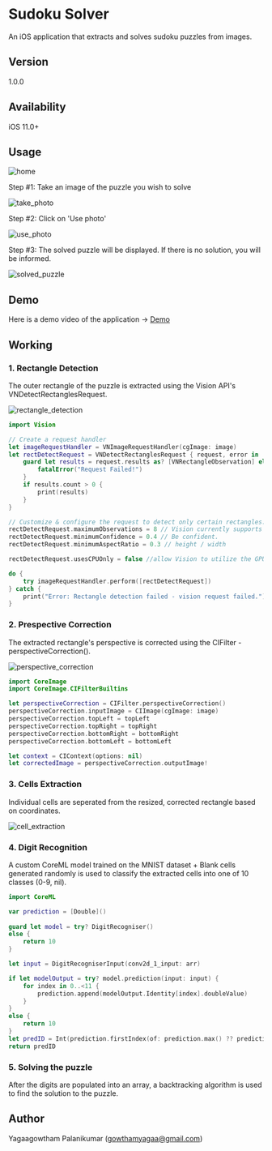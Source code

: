 # Sudoku Solver

An iOS application that extracts and solves sudoku puzzles from images.

## Version 

1.0.0

## Availability

iOS 11.0+

## Usage

![home](https://github.com/yagaag/sudokusolver/blob/main/images/home.png)

Step #1: Take an image of the puzzle you wish to solve

![take_photo](https://github.com/yagaag/sudokusolver/blob/main/images/take_photo.png)

Step #2: Click on 'Use photo'

![use_photo](https://github.com/yagaag/sudokusolver/blob/main/images/use_photo.png)

Step #3: The solved puzzle will be displayed. If there is no solution, you will be informed.

![solved_puzzle](https://github.com/yagaag/sudokusolver/blob/main/images/solved_puzzle.png)

## Demo

Here is a demo video of the application -> [Demo](https://youtu.be/5tjhwkz-fkw)

## Working

### 1. Rectangle Detection

The outer rectangle of the puzzle is extracted using the Vision API's VNDetectRectanglesRequest.

![rectangle_detection](https://github.com/yagaag/sudokusolver/blob/main/images/rectangle_detection.png)

```swift
import Vision

// Create a request handler
let imageRequestHandler = VNImageRequestHandler(cgImage: image)
let rectDetectRequest = VNDetectRectanglesRequest { request, error in
    guard let results = request.results as? [VNRectangleObservation] else {
        fatalError("Request Failed!")
    }
    if results.count > 0 {
        print(results)
    }
}

// Customize & configure the request to detect only certain rectangles.
rectDetectRequest.maximumObservations = 8 // Vision currently supports up to 16.
rectDetectRequest.minimumConfidence = 0.4 // Be confident.
rectDetectRequest.minimumAspectRatio = 0.3 // height / width

rectDetectRequest.usesCPUOnly = false //allow Vision to utilize the GPU

do {
    try imageRequestHandler.perform([rectDetectRequest])
} catch {
    print("Error: Rectangle detection failed - vision request failed.")
}
```

### 2. Prespective Correction

The extracted rectangle's perspective is corrected using the CIFilter - perspectiveCorrection().

![perspective_correction](https://github.com/yagaag/sudokusolver/blob/main/images/perspective_correction.png)

```swift
import CoreImage
import CoreImage.CIFilterBuiltins

let perspectiveCorrection = CIFilter.perspectiveCorrection()
perspectiveCorrection.inputImage = CIImage(cgImage: image)
perspectiveCorrection.topLeft = topLeft
perspectiveCorrection.topRight = topRight
perspectiveCorrection.bottomRight = bottomRight
perspectiveCorrection.bottomLeft = bottomLeft

let context = CIContext(options: nil)
let correctedImage = perspectiveCorrection.outputImage!
```

### 3. Cells Extraction

Individual cells are seperated from the resized, corrected rectangle based on coordinates.

![cell_extraction](https://github.com/yagaag/sudokusolver/blob/main/images/cell_extraction.png)

### 4. Digit Recognition

A custom CoreML model trained on the MNIST dataset + Blank cells generated randomly is used to classify the extracted cells into one of 10 classes (0-9, nil).

```swift
import CoreML

var prediction = [Double]()
    
guard let model = try? DigitRecogniser()
else {
    return 10
}

let input = DigitRecogniserInput(conv2d_1_input: arr)

if let modelOutput = try? model.prediction(input: input) {
    for index in 0..<11 {
        prediction.append(modelOutput.Identity[index].doubleValue)
    }
}
else {
    return 10
}
let predID = Int(prediction.firstIndex(of: prediction.max() ?? prediction[9]) ?? 10)
return predID
```

### 5. Solving the puzzle

After the digits are populated into an array, a backtracking algorithm is used to find the solution to the puzzle.

## Author

Yagaagowtham Palanikumar (gowthamyagaa@gmail.com)
